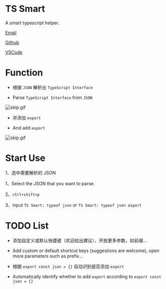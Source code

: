 # TS Smart

A smart typescript helper.

[Email](mailto:city@nanzc.com 'send to email')

[Github](https://github.com/AnCIity/ts-smart 'open home in github')

[VSCode](https://marketplace.visualstudio.com/items?itemName=City.ts-smart 'open home in vscode')

# Function

- 根据 `JSON` 解析出 `TypeScript Interface`

- Parse `TypeScript Interface` from `JSON`

![skip.gif](https://www.hualigs.cn/image/61d5dab22411c.jpg)

- 并添加 `export`

- And add `export`

![skip.gif](https://www.hualigs.cn/image/61d5db13a9e86.jpg)

# Start Use

1、选中需要解析的 JSON

1、Select the JSON that you want to parse.

2、`ctrl+shift+p`

3、input `TS Smart: typeof json` or `TS Smart: typeof json export`

# TODO List

- 添加自定义或默认快捷键（欢迎给出建议），开放更多参数，如前缀...

- Add custom or default shortcut keys (suggestions are welcome), open more parameters such as prefix...

- 根据 `export const json = {}` 自动识别是否添加 `export`

- Automatically identify whether to add `export` according to `export const json = {}`
